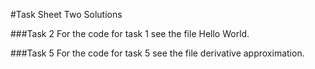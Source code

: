 #Task Sheet Two Solutions

###Task 2
For the code for task 1 see the file Hello World.

###Task 5
For the code for task 5 see the file derivative approximation.
